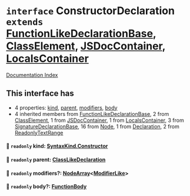 # `interface` ConstructorDeclaration `extends` [FunctionLikeDeclarationBase](../interface.FunctionLikeDeclarationBase/README.md), [ClassElement](../interface.ClassElement/README.md), [JSDocContainer](../interface.JSDocContainer/README.md), [LocalsContainer](../interface.LocalsContainer/README.md)

[Documentation Index](../README.md)

## This interface has

- 4 properties:
[kind](#-readonly-kind-syntaxkindconstructor),
[parent](#-readonly-parent-classlikedeclaration),
[modifiers](#-readonly-modifiers-nodearraymodifierlike),
[body](#-readonly-body-functionbody)
- 4 inherited members from [FunctionLikeDeclarationBase](../interface.FunctionLikeDeclarationBase/README.md), 2 from [ClassElement](../interface.ClassElement/README.md), 1 from [JSDocContainer](../interface.JSDocContainer/README.md), 1 from [LocalsContainer](../interface.LocalsContainer/README.md), 3 from [SignatureDeclarationBase](../interface.SignatureDeclarationBase/README.md), 16 from [Node](../interface.Node/README.md), 1 from [Declaration](../interface.Declaration/README.md), 2 from [ReadonlyTextRange](../interface.ReadonlyTextRange/README.md)


#### 📄 `readonly` kind: [SyntaxKind.Constructor](../enum.SyntaxKind/README.md#constructor--177)



#### 📄 `readonly` parent: [ClassLikeDeclaration](../type.ClassLikeDeclaration/README.md)



#### 📄 `readonly` modifiers?: [NodeArray](../interface.NodeArray/README.md)\<[ModifierLike](../type.ModifierLike/README.md)>



#### 📄 `readonly` body?: [FunctionBody](../type.FunctionBody/README.md)



